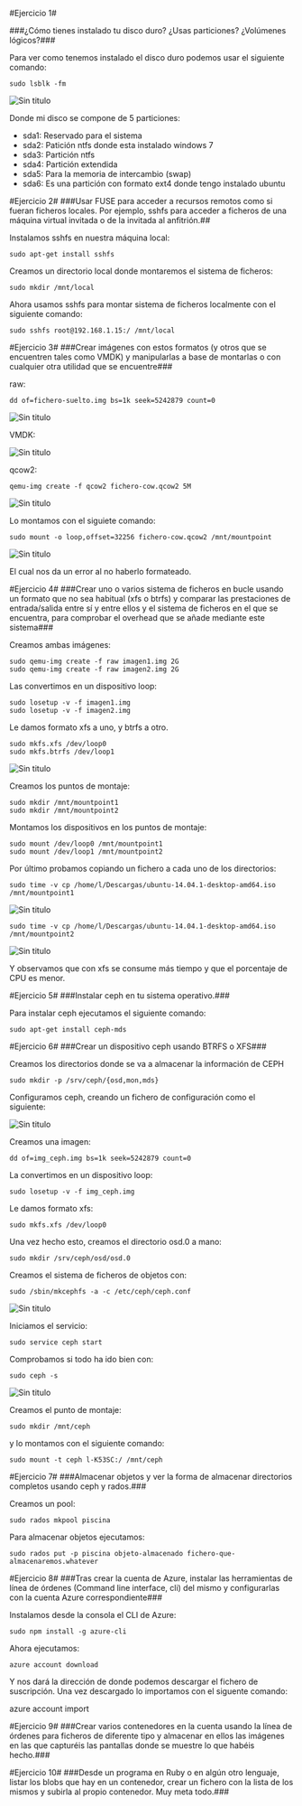 #Ejercicio 1#

###¿Cómo tienes instalado tu disco duro? ¿Usas particiones? ¿Volúmenes lógicos?###

Para ver como tenemos instalado el disco duro podemos usar el siguiente comando:
~~~
sudo lsblk -fm
~~~ 

![Sin titulo](https://github.com/leocm89/prueba/blob/master/Imagenes/Tema5/ejercicio1_1.png)


Donde mi disco se compone de 5 particiones:

* sda1: Reservado para el sistema
* sda2: Patición ntfs donde esta instalado windows 7
* sda3: Partición ntfs 
* sda4: Partición extendida
* sda5: Para la memoria de intercambio (swap)
* sda6: Es una partición con formato ext4 donde tengo instalado ubuntu


#Ejercicio 2#
###Usar FUSE para acceder a recursos remotos como si fueran ficheros locales. Por ejemplo, sshfs para acceder a ficheros de una máquina virtual invitada o de la invitada al anfitrión.##

Instalamos sshfs en nuestra máquina local:
~~~
sudo apt-get install sshfs
~~~


Creamos un directorio local donde montaremos el sistema de ficheros:
~~~
sudo mkdir /mnt/local
~~~

Ahora usamos sshfs para montar sistema de ficheros localmente con el siguiente comando:
~~~
sudo sshfs root@192.168.1.15:/ /mnt/local
~~~

#Ejercicio 3#
###Crear imágenes con estos formatos (y otros que se encuentren tales como VMDK) y manipularlas a base de montarlas o con cualquier otra utilidad que se encuentre###


raw:

~~~
dd of=fichero-suelto.img bs=1k seek=5242879 count=0
~~~

![Sin titulo](https://github.com/leocm89/prueba/blob/master/Imagenes/Tema5/ejercicio3_1.png)


VMDK:

![Sin titulo](https://github.com/leocm89/prueba/blob/master/Imagenes/Tema5/ejercicio3_2.png)



qcow2:

~~~
qemu-img create -f qcow2 fichero-cow.qcow2 5M
~~~

![Sin titulo](https://github.com/leocm89/prueba/blob/master/Imagenes/Tema5/ejercicio3_3.png)


Lo montamos con el siguiete comando:

~~~
sudo mount -o loop,offset=32256 fichero-cow.qcow2 /mnt/mountpoint
~~~

![Sin titulo](https://github.com/leocm89/prueba/blob/master/Imagenes/Tema5/ejercicio3_4.png)

El cual nos da un error al no haberlo formateado.




#Ejercicio 4#
###Crear uno o varios sistema de ficheros en bucle usando un formato que no sea habitual (xfs o btrfs) y comparar las prestaciones de entrada/salida entre sí y entre ellos y el sistema de ficheros en el que se encuentra, para comprobar el overhead que se añade mediante este sistema###

Creamos ambas imágenes:
~~~
sudo qemu-img create -f raw imagen1.img 2G
sudo qemu-img create -f raw imagen2.img 2G
~~~

Las convertimos en un dispositivo loop:
~~~
sudo losetup -v -f imagen1.img
sudo losetup -v -f imagen2.img

~~~

Le damos formato xfs a uno, y btrfs a otro.
~~~
sudo mkfs.xfs /dev/loop0
sudo mkfs.btrfs /dev/loop1
~~~

![Sin titulo](https://github.com/leocm89/prueba/blob/master/Imagenes/Tema5/ejercicio4_1.png)

Creamos los puntos de montaje:
~~~
sudo mkdir /mnt/mountpoint1
sudo mkdir /mnt/mountpoint2
~~~


Montamos los dispositivos en los puntos de montaje:
~~~
sudo mount /dev/loop0 /mnt/mountpoint1
sudo mount /dev/loop1 /mnt/mountpoint2
~~~

Por último probamos copiando un fichero a cada uno de los directorios: 

~~~
sudo time -v cp /home/l/Descargas/ubuntu-14.04.1-desktop-amd64.iso /mnt/mountpoint1
~~~

![Sin titulo](https://github.com/leocm89/prueba/blob/master/Imagenes/Tema5/ejercicio4_2.png)

~~~
sudo time -v cp /home/l/Descargas/ubuntu-14.04.1-desktop-amd64.iso /mnt/mountpoint2
~~~

![Sin titulo](https://github.com/leocm89/prueba/blob/master/Imagenes/Tema5/ejercicio4_3.png)


Y observamos que con xfs se consume más tiempo y que el porcentaje de CPU es menor.


#Ejercicio 5#
###Instalar ceph en tu sistema operativo.###

Para instalar ceph ejecutamos el siguiente comando:

~~~
sudo apt-get install ceph-mds
~~~


#Ejercicio 6#
###Crear un dispositivo ceph usando BTRFS o XFS###

Creamos los directorios donde se va a almacenar la información de CEPH
~~~
sudo mkdir -p /srv/ceph/{osd,mon,mds}
~~~

Configuramos ceph, creando un fichero de configuración como el siguiente:

![Sin titulo](https://github.com/leocm89/prueba/blob/master/Imagenes/Tema5/ejercicio6_1.png)

Creamos una imagen:
~~~
dd of=img_ceph.img bs=1k seek=5242879 count=0 
~~~

La convertimos en un dispositivo loop:
~~~
sudo losetup -v -f img_ceph.img
~~~

Le damos formato xfs:
~~~
sudo mkfs.xfs /dev/loop0
~~~

Una vez hecho esto, creamos el directorio osd.0 a mano:
~~~
sudo mkdir /srv/ceph/osd/osd.0
~~~

Creamos el sistema de ficheros de objetos con:
~~~
sudo /sbin/mkcephfs -a -c /etc/ceph/ceph.conf
~~~

![Sin titulo](https://github.com/leocm89/prueba/blob/master/Imagenes/Tema5/ejercicio6_2.png)


Iniciamos el servicio:
~~~
sudo service ceph start
~~~

Comprobamos si todo ha ido bien con:
~~~
sudo ceph -s 
~~~

![Sin titulo](https://github.com/leocm89/prueba/blob/master/Imagenes/Tema5/ejercicio6_3.png)

Creamos el punto de montaje:
~~~
sudo mkdir /mnt/ceph
~~~

y lo montamos con el siguiente comando:
~~~
sudo mount -t ceph l-K53SC:/ /mnt/ceph
~~~

#Ejercicio 7#
###Almacenar objetos y ver la forma de almacenar directorios completos usando ceph y rados.###

Creamos un pool:
~~~
sudo rados mkpool piscina
~~~

Para almacenar objetos ejecutamos:
~~~
sudo rados put -p piscina objeto-almacenado fichero-que-almacenaremos.whatever
~~~



#Ejercicio 8#
###Tras crear la cuenta de Azure, instalar las herramientas de línea de órdenes (Command line interface, cli) del mismo y configurarlas con la cuenta Azure correspondiente###

Instalamos desde la consola el CLI de Azure:

~~~
sudo npm install -g azure-cli
~~~

Ahora ejecutamos:

~~~
azure account download
~~~

Y nos dará la dirección de donde podemos descargar el fichero de suscripción. Una vez descargado lo importamos con el siguente comando: 

azure account import <file>



#Ejercicio 9#
###Crear varios contenedores en la cuenta usando la línea de órdenes para ficheros de diferente tipo y almacenar en ellos las imágenes en las que capturéis las pantallas donde se muestre lo que habéis hecho.###

#Ejercicio 10#
###Desde un programa en Ruby o en algún otro lenguaje, listar los blobs que hay en un contenedor, crear un fichero con la lista de los mismos y subirla al propio contenedor. Muy meta todo.###


